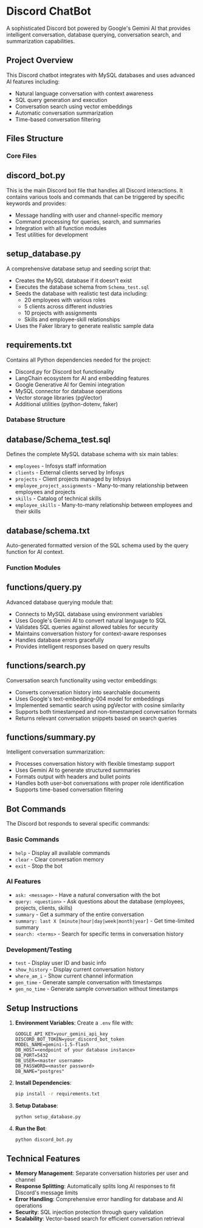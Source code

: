 # Discord ChatBot

A sophisticated Discord bot powered by Google's Gemini AI that provides intelligent conversation, database querying, conversation search, and summarization capabilities.

## Project Overview

This Discord chatbot integrates with MySQL databases and uses advanced AI features including:
- Natural language conversation with context awareness
- SQL query generation and execution
- Conversation search using vector embeddings
- Automatic conversation summarization
- Time-based conversation filtering

## Files Structure

### Core Files

## discord_bot.py
This is the main Discord bot file that handles all Discord interactions. It contains various tools and commands that can be triggered by specific keywords and provides:
- Message handling with user and channel-specific memory
- Command processing for queries, search, and summaries
- Integration with all function modules
- Test utilities for development

## setup_database.py
A comprehensive database setup and seeding script that:
- Creates the MySQL database if it doesn't exist
- Executes the database schema from `Schema_test.sql`
- Seeds the database with realistic test data including:
  - 20 employees with various roles
  - 5 clients across different industries
  - 10 projects with assignments
  - Skills and employee-skill relationships
- Uses the Faker library to generate realistic sample data

## requirements.txt
Contains all Python dependencies needed for the project:
- Discord.py for Discord bot functionality
- LangChain ecosystem for AI and embedding features
- Google Generative AI for Gemini integration
- MySQL connector for database operations
- Vector storage libraries (pgVector)
- Additional utilities (python-dotenv, faker)

### Database Structure

## database/Schema_test.sql
Defines the complete MySQL database schema with six main tables:
- `employees` - Infosys staff information
- `clients` - External clients served by Infosys
- `projects` - Client projects managed by Infosys
- `employee_project_assignments` - Many-to-many relationship between employees and projects
- `skills` - Catalog of technical skills
- `employee_skills` - Many-to-many relationship between employees and their skills

## database/schema.txt
Auto-generated formatted version of the SQL schema used by the query function for AI context.

### Function Modules

## functions/query.py
Advanced database querying module that:
- Connects to MySQL database using environment variables
- Uses Google's Gemini AI to convert natural language to SQL
- Validates SQL queries against allowed tables for security
- Maintains conversation history for context-aware responses
- Handles database errors gracefully
- Provides intelligent responses based on query results

## functions/search.py
Conversation search functionality using vector embeddings:
- Converts conversation history into searchable documents
- Uses Google's text-embedding-004 model for embeddings
- Implemented semantic search using pgVector with cosine similarity
- Supports both timestamped and non-timestamped conversation formats
- Returns relevant conversation snippets based on search queries

## functions/summary.py
Intelligent conversation summarization:
- Processes conversation history with flexible timestamp support
- Uses Gemini AI to generate structured summaries
- Formats output with headers and bullet points
- Handles both user-bot conversations with proper role identification
- Supports time-based conversation filtering

## Bot Commands

The Discord bot responds to several specific commands:

### Basic Commands
- `help` - Display all available commands
- `clear` - Clear conversation memory
- `exit` - Stop the bot

### AI Features
- `ask: <message>` - Have a natural conversation with the bot
- `query: <question>` - Ask questions about the database (employees, projects, clients, skills)
- `summary` - Get a summary of the entire conversation
- `summary: last X [minute|hour|day|week|month|year]` - Get time-limited summary
- `search: <terms>` - Search for specific terms in conversation history

### Development/Testing
- `test` - Display user ID and basic info
- `show_history` - Display current conversation history
- `where_am_i` - Show current channel information
- `gen_time` - Generate sample conversation with timestamps
- `gen_no_time` - Generate sample conversation without timestamps

## Setup Instructions

1. **Environment Variables**: Create a `.env` file with:
   ```
   GOOGLE_API_KEY=your_gemini_api_key
   DISCORD_BOT_TOKEN=your_discord_bot_token
   MODEL_NAME=gemini-1.5-flash
   DB_HOST=<endpoint of your database instance>
   DB_PORT=5432 
   DB_USER=<master username>
   DB_PASSWORD=<master password>
   DB_NAME="postgres"
   ```

2. **Install Dependencies**:
   ```bash
   pip install -r requirements.txt
   ```

3. **Setup Database**:
   ```bash
   python setup_database.py
   ```

4. **Run the Bot**:
   ```bash
   python discord_bot.py
   ```

## Technical Features

- **Memory Management**: Separate conversation histories per user and channel
- **Response Splitting**: Automatically splits long AI responses to fit Discord's message limits
- **Error Handling**: Comprehensive error handling for database and AI operations
- **Security**: SQL injection protection through query validation
- **Scalability**: Vector-based search for efficient conversation retrieval
